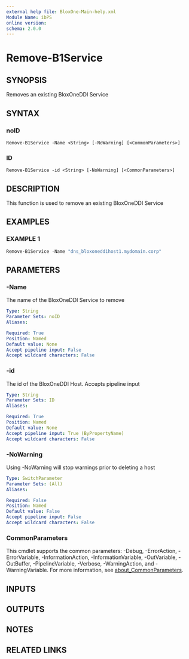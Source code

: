 ```yaml
---
external help file: BloxOne-Main-help.xml
Module Name: ibPS
online version:
schema: 2.0.0
---
```


# Remove-B1Service

## SYNOPSIS
Removes an existing BloxOneDDI Service

## SYNTAX

### noID
```
Remove-B1Service -Name <String> [-NoWarning] [<CommonParameters>]
```

### ID
```
Remove-B1Service -id <String> [-NoWarning] [<CommonParameters>]
```

## DESCRIPTION
This function is used to remove an existing BloxOneDDI Service

## EXAMPLES

### EXAMPLE 1
```powershell
Remove-B1Service -Name "dns_bloxoneddihost1.mydomain.corp"
```

## PARAMETERS

### -Name
The name of the BloxOneDDI Service to remove

```yaml
Type: String
Parameter Sets: noID
Aliases:

Required: True
Position: Named
Default value: None
Accept pipeline input: False
Accept wildcard characters: False
```

### -id
The id of the BloxOneDDI Host.
Accepts pipeline input

```yaml
Type: String
Parameter Sets: ID
Aliases:

Required: True
Position: Named
Default value: None
Accept pipeline input: True (ByPropertyName)
Accept wildcard characters: False
```

### -NoWarning
Using -NoWarning will stop warnings prior to deleting a host

```yaml
Type: SwitchParameter
Parameter Sets: (All)
Aliases:

Required: False
Position: Named
Default value: False
Accept pipeline input: False
Accept wildcard characters: False
```

### CommonParameters
This cmdlet supports the common parameters: -Debug, -ErrorAction, -ErrorVariable, -InformationAction, -InformationVariable, -OutVariable, -OutBuffer, -PipelineVariable, -Verbose, -WarningAction, and -WarningVariable. For more information, see [about_CommonParameters](http://go.microsoft.com/fwlink/?LinkID=113216).

## INPUTS

## OUTPUTS

## NOTES

## RELATED LINKS
